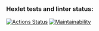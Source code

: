 ### Hexlet tests and linter status:
[![Actions Status](https://github.com/IvanBaryutin/frontend-project-46/workflows/hexlet-check/badge.svg)](https://github.com/IvanBaryutin/frontend-project-46/actions)
[![Maintainability](https://api.codeclimate.com/v1/badges/960a3bd5d6e7c8e98a3a/maintainability)](https://codeclimate.com/github/IvanBaryutin/frontend-project-46/maintainability)
